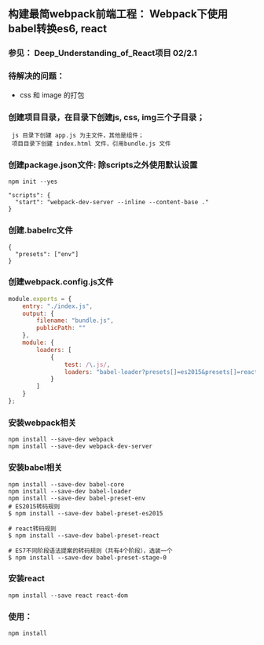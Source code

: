 ## 构建最简webpack前端工程： Webpack下使用babel转换es6, react

### 参见： Deep_Understanding_of_React项目 02/2.1

### 待解决的问题：
* css 和 image 的打包

### 创建项目目录，在目录下创建js, css, img三个子目录；
```
 js 目录下创建 app.js 为主文件，其他是组件；
 项目目录下创建 index.html 文件，引用bundle.js 文件
```


### 创建package.json文件: 除scripts之外使用默认设置
```
npm init --yes

"scripts": {
  "start": "webpack-dev-server --inline --content-base ."
}
```

### 创建.babelrc文件

```
{
  "presets": ["env"]
}
```

### 创建webpack.config.js文件
```javascript
module.exports = {
    entry: "./index.js",
    output: {
        filename: "bundle.js",
        publicPath: ""
    },
    module: {
        loaders: [
            {
                test: /\.js/,
                loaders: "babel-loader?presets[]=es2015&presets[]=react"
            }
        ]
    }
};
```

### 安装webpack相关

```
npm install --save-dev webpack
npm install --save-dev webpack-dev-server
```


### 安装babel相关
```
npm install --save-dev babel-core
npm install --save-dev babel-loader
npm install --save-dev babel-preset-env
# ES2015转码规则
$ npm install --save-dev babel-preset-es2015

# react转码规则
$ npm install --save-dev babel-preset-react

# ES7不同阶段语法提案的转码规则（共有4个阶段），选装一个
$ npm install --save-dev babel-preset-stage-0
```


### 安装react
```
npm install --save react react-dom
```
### 使用： 
```
npm install
``` 
